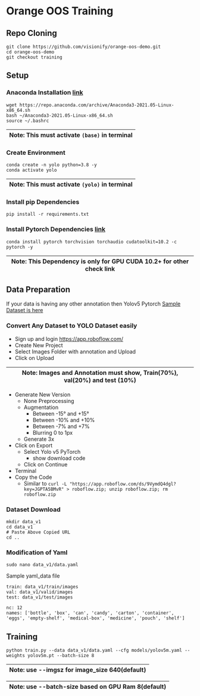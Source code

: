 # Orange OOS Training 
## Repo Cloning

```
git clone https://github.com/visionify/orange-oos-demo.git
cd orange-oos-demo
git checkout training
```

## Setup
### Anaconda Installation [link](https://github.com/hrnbot/All-in-one/tree/main/Anaconda%20Install)
```
wget https://repo.anaconda.com/archive/Anaconda3-2021.05-Linux-x86_64.sh
bash ~/Anaconda3-2021.05-Linux-x86_64.sh
source ~/.bashrc
```
|Note: This must activate ```(base)``` in terminal
|---|

### Create Environment
``` 
conda create -n yolo python=3.8 -y
conda activate yolo
```
|Note: This must activate ```(yolo)``` in terminal
|---|

### Install pip Dependencies
```
pip install -r requirements.txt
```

### Install Pytorch Dependencies [link](https://github.com/hrnbot/All-in-one/tree/main/Pytorch%20with%20Conda)
```
conda install pytorch torchvision torchaudio cudatoolkit=10.2 -c pytorch -y
```
|Note: This Dependency is only for GPU CUDA 10.2+ for other check link
|---|

## Data Preparation
If your data is having any other annotation then Yolov5 Pytorch [Sample Dataset is here](https://drive.google.com/drive/folders/1PG-QEnzIUzmcYkxtnlnao0OebI04kIAt?usp=sharing)

### Convert Any Dataset to YOLO Dataset easily
- Sign up and login https://app.roboflow.com/
- Create New Project
- Select Images Folder with annotation and Upload
- Click on Upload 

|Note: Images and Annotation must show, Train(70%), val(20%) and test (10%)
|---|

- Generate New Version
  - None Preprocessing
  - Augmentation
    - Between -15° and +15°
    - Between -10% and +10%
    - Between -7% and +7%
    - Blurring 0 to 1px
  - Generate 3x
- Click on Export
  - Select Yolo v5 PyTorch
    - show download code
  - Click on Continue
- Terminal
- Copy the Code
  - Similar to ```curl -L "https://app.roboflow.com/ds/9VymdQ4dgl?key=JGPTA5BMvR" > roboflow.zip; unzip roboflow.zip; rm roboflow.zip```

### Dataset Download
```
mkdir data_v1
cd data_v1
# Paste Above Copied URL
cd ..
```

### Modification of Yaml
```
sudo nano data_v1/data.yaml
```
Sample yaml_data file
```
train: data_v1/train/images
val: data_v1/valid/images
test: data_v1/test/images

nc: 12
names: ['bottle', 'box', 'can', 'candy', 'carton', 'container', 'eggs', 'empty-shelf', 'medical-box', 'medicine', 'pouch', 'shelf']
```

## Training
```
python train.py --data data_v1/data.yaml --cfg models/yolov5m.yaml --weights yolov5m.pt --batch-size 8
```
|Note: use --imgsz for image_size 640(default)
|---|

|Note: use --batch-size based on GPU Ram 8(default)
|---|

##